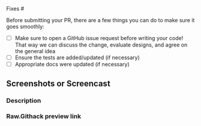 <!-- This is a new pull request template for open-learning-exchange.github.io.

Please make sure to:
- add (fixes #issue_number) to the end of pull request title when applicable,
- drop a link to your new pull request in our discord chat.

Thank you for contributing! -->

<!-- issue number this pull request resolves -->
Fixes #

Before submitting your PR, there are a few things you can do to make sure it goes smoothly:
- [ ] Make sure to open a GitHub issue request before writing your code! That way we can discuss the change, evaluate designs, and agree on the general idea
- [ ] Ensure the tests are added/updated (if necessary)
- [ ] Appropriate docs were updated (if necessary)

## Screenshots or Screencast 
<!-- if applicable -->

### Description


### Raw.Githack preview link
<!-- raw.githack link to page(s) changed -->
